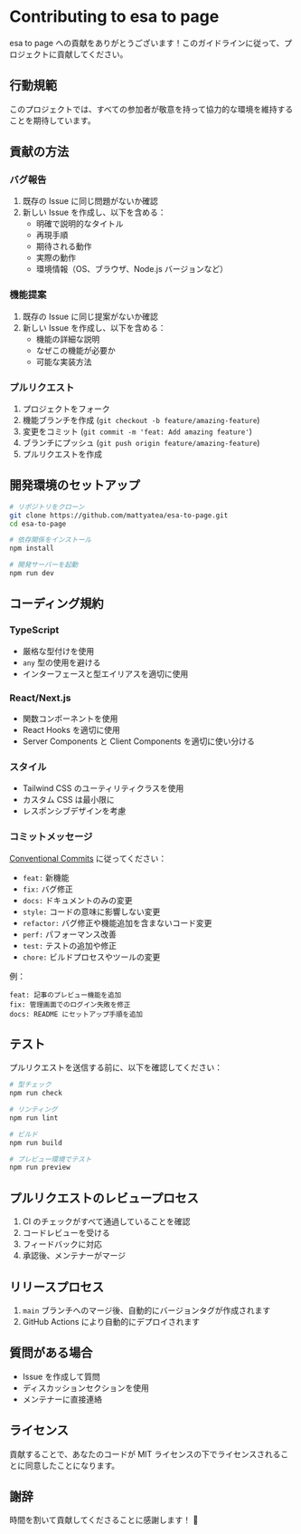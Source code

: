 # Contributing to esa to page

esa to page への貢献をありがとうございます！このガイドラインに従って、プロジェクトに貢献してください。

## 行動規範

このプロジェクトでは、すべての参加者が敬意を持って協力的な環境を維持することを期待しています。

## 貢献の方法

### バグ報告

1. 既存の Issue に同じ問題がないか確認
2. 新しい Issue を作成し、以下を含める：
   - 明確で説明的なタイトル
   - 再現手順
   - 期待される動作
   - 実際の動作
   - 環境情報（OS、ブラウザ、Node.js バージョンなど）

### 機能提案

1. 既存の Issue に同じ提案がないか確認
2. 新しい Issue を作成し、以下を含める：
   - 機能の詳細な説明
   - なぜこの機能が必要か
   - 可能な実装方法

### プルリクエスト

1. プロジェクトをフォーク
2. 機能ブランチを作成 (`git checkout -b feature/amazing-feature`)
3. 変更をコミット (`git commit -m 'feat: Add amazing feature'`)
4. ブランチにプッシュ (`git push origin feature/amazing-feature`)
5. プルリクエストを作成

## 開発環境のセットアップ

```bash
# リポジトリをクローン
git clone https://github.com/mattyatea/esa-to-page.git
cd esa-to-page

# 依存関係をインストール
npm install

# 開発サーバーを起動
npm run dev
```

## コーディング規約

### TypeScript

- 厳格な型付けを使用
- `any` 型の使用を避ける
- インターフェースと型エイリアスを適切に使用

### React/Next.js

- 関数コンポーネントを使用
- React Hooks を適切に使用
- Server Components と Client Components を適切に使い分ける

### スタイル

- Tailwind CSS のユーティリティクラスを使用
- カスタム CSS は最小限に
- レスポンシブデザインを考慮

### コミットメッセージ

[Conventional Commits](https://www.conventionalcommits.org/) に従ってください：

- `feat:` 新機能
- `fix:` バグ修正
- `docs:` ドキュメントのみの変更
- `style:` コードの意味に影響しない変更
- `refactor:` バグ修正や機能追加を含まないコード変更
- `perf:` パフォーマンス改善
- `test:` テストの追加や修正
- `chore:` ビルドプロセスやツールの変更

例：
```
feat: 記事のプレビュー機能を追加
fix: 管理画面でのログイン失敗を修正
docs: README にセットアップ手順を追加
```

## テスト

プルリクエストを送信する前に、以下を確認してください：

```bash
# 型チェック
npm run check

# リンティング
npm run lint

# ビルド
npm run build

# プレビュー環境でテスト
npm run preview
```

## プルリクエストのレビュープロセス

1. CI のチェックがすべて通過していることを確認
2. コードレビューを受ける
3. フィードバックに対応
4. 承認後、メンテナーがマージ

## リリースプロセス

1. `main` ブランチへのマージ後、自動的にバージョンタグが作成されます
2. GitHub Actions により自動的にデプロイされます

## 質問がある場合

- Issue を作成して質問
- ディスカッションセクションを使用
- メンテナーに直接連絡

## ライセンス

貢献することで、あなたのコードが MIT ライセンスの下でライセンスされることに同意したことになります。

## 謝辞

時間を割いて貢献してくださることに感謝します！ 🎉